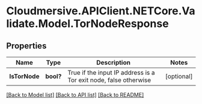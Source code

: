 # Cloudmersive.APIClient.NETCore.Validate.Model.TorNodeResponse
## Properties

Name | Type | Description | Notes
------------ | ------------- | ------------- | -------------
**IsTorNode** | **bool?** | True if the input IP address is a Tor exit node, false otherwise | [optional] 

[[Back to Model list]](../README.md#documentation-for-models) [[Back to API list]](../README.md#documentation-for-api-endpoints) [[Back to README]](../README.md)

